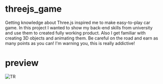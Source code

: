 # threejs_game
Getting knowledge about Three.js inspired me to make easy-to-play car game. In this project I wanted to show my back-end skills from university and use them to created fully working product. Also I get familiar with creating 3D objects and animating them. Be careful on the road and earn as many points as you can! I'm warning you, this is really addictive!

# preview
![TR](https://user-images.githubusercontent.com/90800796/172940569-4466403e-651b-4ebb-96b5-106fc0523c9c.gif)
